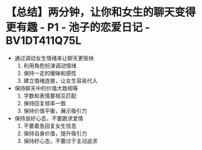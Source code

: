 # 【总结】两分钟，让你和女生的聊天变得更有趣 - P1 - 池子的恋爱日记 - BV1DT411Q75L

-   通过调动女生情绪来让聊天更愉快
    1.  利用角色扮演调动情绪
    2.  保持一定的暧昧和感性
    3.  建立情绪连接，让女生容易代入
-   保持聊天中的价值大致相等
    1.  字数和表情要相互匹配
    2.  保持回复频率一致
    3.  保持价值平衡，展示吸引力
-   保持良好心态，不要跪求爱情
    1.  不要着急回复女生信息
    2.  保持自身价值，提升吸引力
    3.  保持好心态，不要过于主动追求